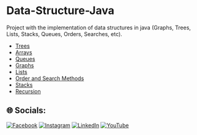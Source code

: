 # Data-Structure-Java
Project with the implementation of data structures in java (Graphs, Trees, Lists, Stacks, Queues, Orders, Searches, etc).

* [Trees](https://github.com/Juan-Carlos-Estevez-Vargas/Data-Structure-Java/tree/master/Arboles)
* [Arrays](https://github.com/Juan-Carlos-Estevez-Vargas/Data-Structure-Java/tree/master/Arreglos)
* [Queues](https://github.com/Juan-Carlos-Estevez-Vargas/Data-Structure-Java/tree/master/Colas_Java)
* [Graphs](https://github.com/Juan-Carlos-Estevez-Vargas/Data-Structure-Java/tree/master/Grafos)
* [Lists](https://github.com/Juan-Carlos-Estevez-Vargas/Data-Structure-Java/tree/master/Listas)
* [Order and Search Methods](https://github.com/Juan-Carlos-Estevez-Vargas/Data-Structure-Java/tree/master/Ordenamientos%20y%20busquedas)
* [Stacks](https://github.com/Juan-Carlos-Estevez-Vargas/Data-Structure-Java/tree/master/Pilas)
* [Recursion](https://github.com/Juan-Carlos-Estevez-Vargas/Data-Structure-Java/tree/master/Recursividad)

## 🌐 Socials:
[![Facebook](https://img.shields.io/badge/Facebook-%231877F2.svg?logo=Facebook&logoColor=white)](https://facebook.com/juancarlos.estevezvargas.98) [![Instagram](https://img.shields.io/badge/Instagram-%23E4405F.svg?logo=Instagram&logoColor=white)](https://instagram.com/juankestevez) [![LinkedIn](https://img.shields.io/badge/LinkedIn-%230077B5.svg?logo=linkedin&logoColor=white)](https://linkedin.com/in/juan-carlos-estevez-vargas) [![YouTube](https://img.shields.io/badge/YouTube-%23FF0000.svg?logo=YouTube&logoColor=white)](https://youtube.com/@apuntesdeuningeniero) 
